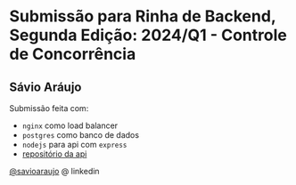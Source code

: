 # Submissão para Rinha de Backend, Segunda Edição: 2024/Q1 - Controle de Concorrência

## Sávio Aráujo

Submissão feita com:
- `nginx` como load balancer
- `postgres` como banco de dados
- `nodejs` para api com `express`
- [repositório da api](https://github.com/savio04/rinha-backend-2024)

[@savioaraujo](https://www.linkedin.com/in/s%C3%A1vio-ara%C3%BAjo-gomes) @ linkedin
